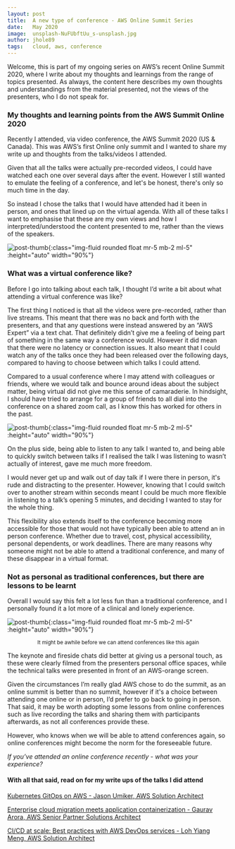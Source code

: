 ```yaml
---
layout: post
title:  A new type of conference - AWS Online Summit Series
date:   May 2020
image:  unsplash-NuFUbftUu_s-unsplash.jpg
author: jhole89
tags:   cloud, aws, conference
---
```


Welcome, this is part of my ongoing series on AWS’s recent Online Summit 2020, where I write about my thoughts and learnings from the range of topics presented. As always, the content here describes my own thoughts and understandings from the material presented, not the views of the presenters, who I do not speak for.

### My thoughts and learning points from the AWS Summit Online 2020

Recently I attended, via video conference, the AWS Summit 2020 (US & Canada). 
This was AWS’s first Online only summit and I wanted to share my write up and thoughts from the talks/videos I attended.

Given that all the talks were actually pre-recorded videos, I could have watched each one over several days after the event. 
However I still wanted to emulate the feeling of a conference, and let's be honest, there's only so much time in the day.

So instead I chose the talks that I would have attended had it been in person, and ones that lined up on the virtual agenda. 
With all of these talks I want to emphasise that these are my own views and how I interpreted/understood the content presented to me, 
rather than the views of the speakers.

![post-thumb]({{site.baseurl}}/assets/images/blog/tyler-callahan-e_RpjNyMgEM-unsplash.jpg){:class="img-fluid rounded float mr-5 mb-2 ml-5" :height="auto" width="90%"}

### What was a virtual conference like?

Before I go into talking about each talk, I thought I’d write a bit about what attending a virtual conference was like? 

The first thing I noticed is that all the videos were pre-recorded, rather than live streams. 
This meant that there was no back and forth with the presenters, and that any questions were instead answered 
by an “AWS Expert” via a text chat. That definitely didn’t give me a feeling of being part of something in 
the same way a conference would. However it did mean that there were no latency or connection issues. 
It also meant that I could watch any of the talks once they had been released over the following days, 
compared to having to choose between which talks I could attend.

Compared to a usual conference where I may attend with colleagues or friends, where we would talk and bounce around 
ideas about the subject matter, being virtual did not give me this sense of camaraderie. 
In hindsight, I should have tried to arrange for a group of friends to all dial into the conference on a shared zoom call, 
as I know this has worked for others in the past.

![post-thumb]({{site.baseurl}}/assets/images/blog/unsplash-NuFUbftUu_s-unsplash.jpg){:class="img-fluid rounded float mr-5 mb-2 ml-5" :height="auto" width="90%"}

On the plus side, being able to listen to any talk I wanted to, and being able to quickly switch between talks 
if I realised the talk I was listening to wasn’t actually of interest, gave me much more freedom. 

I would never get up and walk out of day talk if I were there in person, it's rude and distracting to the presenter. 
However, knowing that I could switch over to another stream within seconds meant I could be much more flexible in listening 
to a talk’s opening 5 minutes, and deciding I wanted to stay for the whole thing.

This flexibility also extends itself to the conference becoming more accessible for those that would not have typically 
been able to attend an in person conference. Whether due to travel, cost, physical accessibility, personal dependents, 
or work deadlines. There are many reasons why someone might not be able to attend a traditional conference, and many 
of these disappear in a virtual format.

### Not as personal as traditional conferences, but there are lessons to be learnt

Overall I would say this felt a lot less fun than a traditional conference, and I personally found it a lot more of a clinical 
and lonely experience. 

![post-thumb]({{site.baseurl}}/assets/images/blog/samuel-pereira-uf2nnANWa8Q-unsplash.jpg
){:class="img-fluid rounded float mr-5 mb-2 ml-5" :height="auto" width="90%"}
<center><sup>It might be awhile before we can attend conferences like this again</sup></center>

The keynote and fireside chats did better at giving us a personal touch, as these were clearly filmed from the presenters 
personal office spaces, while the technical talks were presented in front of an AWS-orange screen. 

Given the circumstances I’m really glad AWS chose to do the summit, as an online summit is better than no summit, 
however if it's a choice between attending one online or in person, I’d prefer to go back to going in person. 
That said, it may be worth adopting some lessons from online conferences such as live recording the talks and sharing 
them with participants afterwards, as not all conferences provide these.

However, who knows when we will be able to attend conferences again, so online conferences might become the norm for the 
foreseeable future. 

*If you’ve attended an online conference recently - what was your experience?* 


#### With all that said, read on for my write ups of the talks I did attend

[Kubernetes GitOps on AWS - 
Jason Umiker, AWS Solution Architect](https://manta-innovations.co.uk/2020/05/01/AWS-meets-GitOps/)


[Enterprise cloud migration meets application containerization -
Gaurav Arora, AWS Senior Partner Solutions Architect](https://manta-innovations.co.uk/2020/05/01/Enterprise_Containerization/)

[CI/CD at scale: Best practices with AWS DevOps services - 
Loh Yiang Meng, AWS Solution Architect](https://manta-innovations.co.uk/2020/05/01/aws-summit/)

